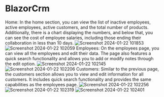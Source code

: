 # BlazorCrm
Home:
In the home section, you can view the list of inactive employees, active employees, active customers, and the total number of products. Additionally, there is a chart displaying the numbers, and below that, you can see the cost of employee salaries, including those ending their collaboration in less than 10 days.
![Screenshot 2024-01-22 101853](https://github.com/giannis-sr/BlazorCrm/assets/68141105/411be336-b06b-4adc-890f-cfb37cbeb7fc)
![Screenshot 2024-01-22 102059](https://github.com/giannis-sr/BlazorCrm/assets/68141105/43fd5488-2694-4f28-989d-16ab308fe769)
Employees:
On the employees page, you can view all the employees and edit their data. The page also features a quick search functionality and allows you to add or modify notes through the edit option.
![Screenshot 2024-01-22 102145](https://github.com/giannis-sr/BlazorCrm/assets/68141105/bd262f8d-7c04-49cb-9bf2-b69845c7cd04)
![Screenshot 2024-01-22 102206](https://github.com/giannis-sr/BlazorCrm/assets/68141105/c00a0845-d0b8-4e36-985a-0a2c09006bc8)
Customers:
Similar to the previous page, the customers section allows you to view and edit information for all customers. It includes quick search functionality and provides the same capabilities as the employees page.
![Screenshot 2024-01-22 102256](https://github.com/giannis-sr/BlazorCrm/assets/68141105/ba54dd84-f389-4312-954c-1fe7a9b07726)
![Screenshot 2024-01-22 102319](https://github.com/giannis-sr/BlazorCrm/assets/68141105/dcf355a4-6bea-4d1c-806f-d9b47a76ceb7)
![Screenshot 2024-01-22 102401](https://github.com/giannis-sr/BlazorCrm/assets/68141105/01c8ba10-ce5f-4475-b926-f31dd0fab976)

